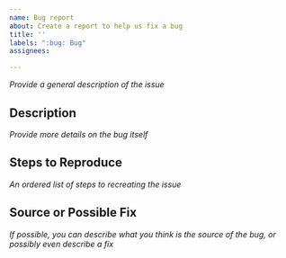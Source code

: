 ```yaml
---
name: Bug report
about: Create a report to help us fix a bug
title: ''
labels: ":bug: Bug"
assignees: 

---
```


*Provide a general description of the issue*

## Description

*Provide more details on the bug itself*

## Steps to Reproduce

*An ordered list of steps to recreating the issue*

## Source or Possible Fix

*If possible, you can describe what you think is the source of the bug, or possibly even describe a fix*
